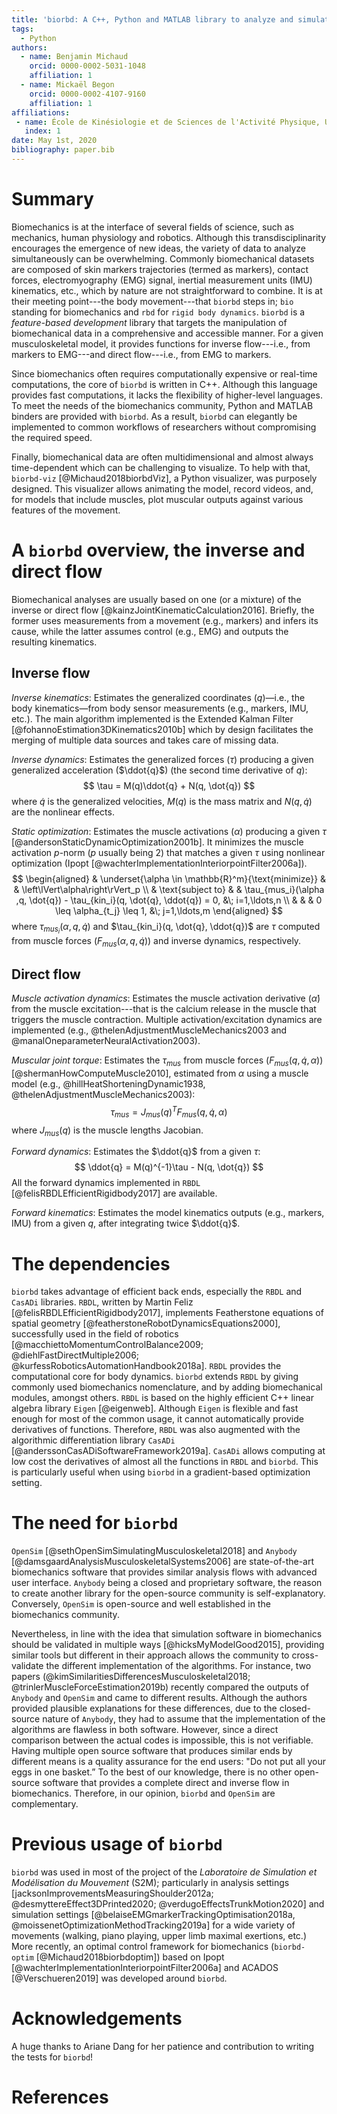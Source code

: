 ```yaml
---
title: 'biorbd: A C++, Python and MATLAB library to analyze and simulate the human body biomechanics'
tags:
  - Python
authors:
  - name: Benjamin Michaud
    orcid: 0000-0002-5031-1048
    affiliation: 1
  - name: Mickaël Begon
    orcid: 0000-0002-4107-9160
    affiliation: 1
affiliations:
 - name: École de Kinésiologie et de Sciences de l'Activité Physique, Université de Montréal
   index: 1
date: May 1st, 2020
bibliography: paper.bib
---
```


# Summary
Biomechanics is at the interface of several fields of science, such as mechanics, human physiology and robotics.
Although this transdisciplinarity encourages the emergence of new ideas, the variety of data to analyze simultaneously can be overwhelming.
Commonly biomechanical datasets are composed of skin markers trajectories (termed as markers), contact forces, electromyography (EMG) signal, inertial measurement units (IMU) kinematics, etc., which by nature are not straightforward to combine.
It is at their meeting point---the body movement---that `biorbd` steps in; `bio` standing for biomechanics and `rbd` for `rigid body dynamics`.
`biorbd` is a *feature-based development* library that targets the manipulation of biomechanical data in a comprehensive and accessible manner.
For a given musculoskeletal model, it provides functions for inverse flow---i.e., from markers to EMG---and direct flow---i.e., from EMG to markers.

Since biomechanics often requires computationally expensive or real-time computations,
the core of `biorbd` is written in C++.
Although this language provides fast computations, it lacks the flexibility of higher-level languages.
To meet the needs of the biomechanics community, Python and MATLAB binders are provided with `biorbd`.
As a result, `biorbd` can elegantly be implemented to common workflows of researchers without compromising the required speed.

Finally, biomechanical data are often multidimensional and almost always time-dependent which can be challenging to visualize.
To help with that, `biorbd-viz` [@Michaud2018biorbdViz], a Python visualizer, was purposely designed.
This visualizer allows animating the model, record videos, and, for models that include muscles, plot muscular outputs against various features of the movement.

# A `biorbd` overview, the inverse and direct flow
Biomechanical analyses are usually based on one (or a mixture) of the inverse or direct flow [@kainzJointKinematicCalculation2016].
Briefly, the former uses measurements from a movement (e.g., markers) and infers its cause, while the latter assumes control (e.g., EMG) and outputs the resulting kinematics.

## Inverse flow
*Inverse kinematics*: Estimates the generalized coordinates ($q$)—i.e., the body kinematics—from body sensor measurements (e.g., markers, IMU, etc.).
The main algorithm implemented is the Extended Kalman Filter [@fohannoEstimation3DKinematics2010b] which by design facilitates the merging of multiple data sources and takes care of missing data.

*Inverse dynamics*: Estimates the generalized forces ($\tau$) producing a given generalized acceleration ($\ddot{q}$) (the second time derivative of $q$):
$$
\tau = M(q)\ddot{q} + N(q, \dot{q})
$$
where $\dot{q}$ is the generalized velocities, $M(q)$ is the mass matrix and $N(q, \dot{q})$ are the nonlinear effects.

*Static optimization*: Estimates the muscle activations ($\alpha$) producing a given $\tau$ [@andersonStaticDynamicOptimization2001b].
It minimizes the muscle activation *p*-norm ($p$ usually being $2$) that matches a given $\tau$ using nonlinear optimization (Ipopt [@wachterImplementationInteriorpointFilter2006a]).
$$
\begin{aligned}
    & \underset{\alpha \in \mathbb{R}^m}{\text{minimize}}
    & & \left\lVert\alpha\right\rVert_p \\
    & \text{subject to}
    & & \tau_{mus_i}(\alpha ,q, \dot{q}) - \tau_{kin_i}(q, \dot{q}, \ddot{q}) = 0, &\; i=1,\ldots,n \\
    & & &  0 \leq \alpha_{t_j} \leq 1, &\; j=1,\ldots,m
\end{aligned}
$$
where $\tau_{mus_i}(\alpha ,q, \dot{q})$ and $\tau_{kin_i}(q, \dot{q}, \ddot{q})$ are $\tau$ computed from muscle forces ($F_{mus}(\alpha, q, \dot{q})$) and inverse dynamics, respectively.

## Direct flow
*Muscle activation dynamics*: Estimates the muscle activation derivative ($\dot{\alpha}$) from the muscle excitation---that is the calcium release in the muscle that triggers the muscle contraction.
Multiple activation/excitation dynamics are implemented (e.g., @thelenAdjustmentMuscleMechanics2003 and @manalOneparameterNeuralActivation2003).

*Muscular joint torque*: Estimates the $\tau_{mus}$ from muscle forces ($F_{mus}(q, \dot{q}, \alpha)$) [@shermanHowComputeMuscle2010], estimated from $\alpha$ using a muscle model (e.g.,  @hillHeatShorteningDynamic1938, @thelenAdjustmentMuscleMechanics2003):
$$
\tau_{mus} = J_{mus}(q)^T F_{mus}(q, \dot{q}, \alpha)
$$
where $J_{mus}(q)$ is the muscle lengths Jacobian.

*Forward dynamics*: Estimates the $\ddot{q}$ from a given $\tau$:
$$
\ddot{q} = M(q)^{-1}\tau - N(q, \dot{q})
$$
All the forward dynamics implemented in `RBDL` [@felisRBDLEfficientRigidbody2017] are available.

*Forward kinematics*: Estimates the model kinematics outputs (e.g., markers, IMU) from a given $q$, after integrating twice $\ddot{q}$.

# The dependencies
`biorbd` takes advantage of efficient back ends, especially  the `RBDL` and `CasADi` libraries.
`RBDL`, written by Martin Feliz [@felisRBDLEfficientRigidbody2017], implements Featherstone equations of spatial geometry [@featherstoneRobotDynamicsEquations2000], successfully used in the field of robotics [@macchiettoMomentumControlBalance2009; @diehlFastDirectMultiple2006; @kurfessRoboticsAutomationHandbook2018a]. 
`RBDL` provides the computational core for body dynamics.
`biorbd` extends `RBDL` by giving commonly used biomechanics nomenclature, and by adding biomechanical modules, amongst others. 
`RBDL` is based on the highly efficient C++ linear algebra library `Eigen` [@eigenweb].
Although `Eigen` is flexible and fast enough for most of the common usage, it cannot automatically provide derivatives of functions.
Therefore, `RBDL` was also augmented with the algorithmic differentiation library `CasADi` [@anderssonCasADiSoftwareFramework2019a].
`CasADi` allows computing at low cost the derivatives of almost all the functions in `RBDL` and `biorbd`.
This is particularly useful when using `biorbd` in a gradient-based optimization setting.

# The need for `biorbd`
`OpenSim` [@sethOpenSimSimulatingMusculoskeletal2018] and `Anybody` [@damsgaardAnalysisMusculoskeletalSystems2006] are state-of-the-art biomechanics software that provides similar analysis flows with advanced user interface.
`Anybody` being a closed and proprietary software, the reason to create another library for the open-source community is self-explanatory.
Conversely, `OpenSim` is open-source and well established in the biomechanics community.

Nevertheless, in line with the idea that simulation software in biomechanics should be validated in multiple ways [@hicksMyModelGood2015], providing similar tools but different in their approach allows the community to cross-validate the different implementation of the algorithms.
For instance, two papers (@kimSimilaritiesDifferencesMusculoskeletal2018; @trinlerMuscleForceEstimation2019b) recently compared the outputs of `Anybody` and `OpenSim` and came to different results.
Although the authors provided plausible explanations for these differences, due to the closed-source nature of `Anybody`, they had to assume that the implementation of the algorithms are flawless in both software.
However, since a direct comparison between the actual codes is impossible, this is not verifiable.
Having multiple open source software that produces similar ends by different means is a quality assurance for the end users: "Do not put all your eggs in one basket.”
To the best of our knowledge, there is no other open-source software that provides a complete direct and inverse flow in biomechanics. 
Therefore, in our opinion, `biorbd` and `OpenSim` are complementary.

# Previous usage of `biorbd`
`biorbd` was used in most of the project of the *Laboratoire de Simulation et Modélisation du Mouvement* (S2M); particularly in analysis settings [jacksonImprovementsMeasuringShoulder2012a; @desmyttereEffect3DPrinted2020; @verdugoEffectsTrunkMotion2020] and simulation settings [@belaiseEMGmarkerTrackingOptimisation2018a, @moissenetOptimizationMethodTracking2019a] for a wide variety of movements (walking, piano playing, upper limb maximal exertions, etc.)
More recently, an optimal control framework for biomechanics (`biorbd-optim` [@Michaud2018biorbdoptim]) based on Ipopt [@wachterImplementationInteriorpointFilter2006a] and ACADOS [@Verschueren2019] was developed around `biorbd`.

# Acknowledgements
A huge thanks to Ariane Dang for her patience and contribution to writing the tests for `biorbd`!

# References
